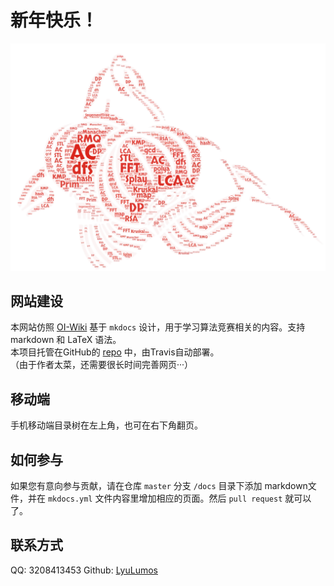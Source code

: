 # 新年快乐！
![Word Art](newyear.PNG)

## 网站建设
本网站仿照 [OI-Wiki](https://oi-wiki.org/) 基于 `mkdocs` 设计，用于学习算法竞赛相关的内容。支持 markdown 和 LaTeX 语法。  
本项目托管在GitHub的 [repo](https://github.com/LyuLumos/Demo-of-CUC-acmwiki.io) 中，由Travis自动部署。  
（由于作者太菜，还需要很长时间完善网页···）

## 移动端
手机移动端目录树在左上角，也可在右下角翻页。

## 如何参与
如果您有意向参与贡献，请在仓库 `master` 分支 `/docs` 目录下添加 markdown文件，并在 `mkdocs.yml` 文件内容里增加相应的页面。然后 `pull request` 就可以了。

## 联系方式
QQ: 3208413453
Github: [LyuLumos](https://github.com/LyuLumos)